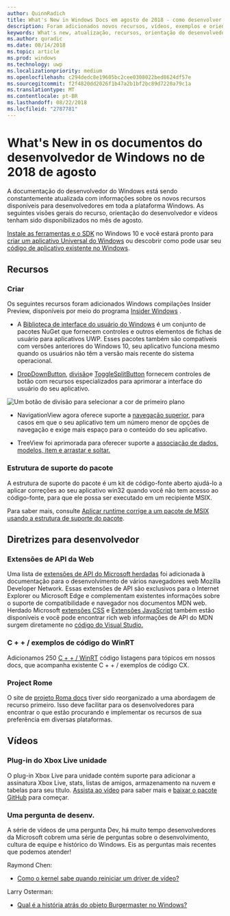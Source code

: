 ```yaml
---
author: QuinnRadich
title: What's New in Windows Docs em agosto de 2018 - como desenvolver aplicativos UWP
description: Foram adicionados novos recursos, vídeos, exemplos e orientação do desenvolvedor para a documentação do desenvolvedor do Windows 10 para agosto de 2018.
keywords: What's new, atualização, recursos, orientação do desenvolvedor, Windows 10, agosto
ms.author: quradic
ms.date: 08/14/2018
ms.topic: article
ms.prod: windows
ms.technology: uwp
ms.localizationpriority: medium
ms.openlocfilehash: c294dedc8e19605bc2cee0308022bed8624df57e
ms.sourcegitcommit: f2f4820dd2026f1b47a2b1bf2bc89d7220a79c1a
ms.translationtype: MT
ms.contentlocale: pt-BR
ms.lasthandoff: 08/22/2018
ms.locfileid: "2787781"
---
```

# <a name="whats-new-in-the-windows-developer-docs-in-august-2018"></a>What's New in os documentos do desenvolvedor de Windows no de 2018 de agosto

A documentação do desenvolvedor do Windows está sendo constantemente atualizada com informações sobre os novos recursos disponíveis para desenvolvedores em toda a plataforma Windows. As seguintes visões gerais do recurso, orientação do desenvolvedor e vídeos tenham sido disponibilizados no mês de agosto.

[Instale as ferramentas e o SDK](http://go.microsoft.com/fwlink/?LinkId=821431) no Windows 10 e você estará pronto para [criar um aplicativo Universal do Windows](../get-started/create-uwp-apps.md) ou descobrir como pode usar seu [código de aplicativo existente no Windows](../porting/index.md).

## <a name="features"></a>Recursos

### <a name="design"></a>Criar

Os seguintes recursos foram adicionados Windows compilações Insider Preview, disponíveis por meio do programa [Insider Windows](https://insider.windows.com/) .

* A [Biblioteca de interface do usuário do Windows](https://aka.ms/winui-docs) é um conjunto de pacotes NuGet que fornecem controles e outros elementos de fichas de usuário para aplicativos UWP. Esses pacotes também são compatíveis com versões anteriores do Windows 10, seu aplicativo funciona mesmo quando os usuários não têm a versão mais recente do sistema operacional.

* [DropDownButton](../design/controls-and-patterns/buttons.md#create-a-drop-down-button), [divisão](../design/controls-and-patterns/buttons.md#create-a-split-button)e [ToggleSplitButton](../design/controls-and-patterns/buttons.md#create-a-toggle-split-button) fornecem controles de botão com recursos especializados para aprimorar a interface do usuário do seu aplicativo.

![Um botão de divisão para selecionar a cor de primeiro plano](../design/controls-and-patterns/images/split-button-rtb.png)

* NavigationView agora oferece suporte a [navegação superior](../design/controls-and-patterns/navigationview.md), para casos em que o seu aplicativo tem um número menor de opções de navegação e exige mais espaço para o conteúdo do seu aplicativo.

* TreeView foi aprimorada para oferecer suporte a [associação de dados, modelos, item e arrastar e soltar.](../design/controls-and-patterns/tree-view.md)

### <a name="package-support-framework"></a>Estrutura de suporte do pacote

A estrutura de suporte do pacote é um kit de código-fonte aberto ajudá-lo a aplicar correções ao seu aplicativo win32 quando você não tem acesso ao código-fonte, para que ele possa ser executado em um recipiente MSIX.

Para saber mais, consulte [Aplicar runtime corrige a um pacote de MSIX usando a estrutura de suporte do pacote](../porting/package-support-framework.md).

## <a name="developer-guidance"></a>Diretrizes para desenvolvedor

### <a name="web-api-extensions"></a>Extensões de API da Web

Uma lista de [extensões de API do Microsoft herdadas](https://developer.mozilla.org/docs/Web/API/Microsoft_API_extensions) foi adicionada à documentação para o desenvolvimento de vários navegadores web Mozilla Developer Network. Essas extensões de API são exclusivos para o Internet Explorer ou Microsoft Edge e complementam existentes informações sobre o suporte de compatibilidade e navegador nos documentos MDN web. Herdado Microsoft [extensões CSS](https://developer.mozilla.org/docs/Web/CSS/Microsoft_Extensions) e [Extensões JavaScript](https://developer.mozilla.org/docs/Web/JavaScript/Microsoft_JavaScript_extensions) também estão disponíveis e você pode encontrar rich web informações de API do MDN surgem diretamente no [código do Visual Studio.](https://code.visualstudio.com/updates/v1_25#_new-css-pseudo-selectors-and-pseudo-elements-from-mdn)

### <a name="cwinrt-code-examples"></a>C + + / exemplos de código do WinRT

Adicionamos 250 [C + + / WinRT](../cpp-and-winrt-apis/index.md) código listagens para tópicos em nossos docs, que acompanha existente C + + / exemplos de código CX.

### <a name="project-rome"></a>Project Rome

O site de [projeto Roma docs](https://docs.microsoft.com/windows/project-rome/) tiver sido reorganizado a uma abordagem de recurso primeiro. Isso deve facilitar para os desenvolvedores para encontrar o que estão procurando e implementar os recursos de sua preferência em diversas plataformas.

## <a name="videos"></a>Vídeos

### <a name="xbox-live-unity-plugin"></a>Plug-in do Xbox Live unidade

O plug-in Xbox Live para unidade contém suporte para adicionar a assinatura Xbox Live, stats, listas de amigos, armazenamento na nuvem e tabelas para seu título. [Assista ao vídeo](https://youtu.be/fVQZ-YgwNpY) para saber mais e [baixar o pacote GitHub](https://aka.ms/UnityPlugin) para começar.

### <a name="one-dev-question"></a>Uma pergunta de desenv.

A série de vídeos de uma pergunta Dev, há muito tempo desenvolvedores da Microsoft cobrem uma série de perguntas sobre o desenvolvimento, cultura de equipe e histórico do Windows. Eis as perguntas mais recentes que podemos atender!

Raymond Chen:

* [Como o kernel sabe quando reiniciar um driver de vídeo?](https://youtu.be/3SNAdyO1l5c)

Larry Osterman:

* [Qual é a história atrás do objeto Burgermaster no Windows?](https://youtu.be/0TDSbyAIvX0)